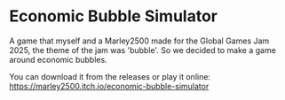 # Economic Bubble Simulator
A game that myself and a Marley2500 made for the Global Games Jam 2025, the theme of the jam was 'bubble'. So we decided to make a game around economic bubbles.

You can download it from the releases or play it online: https://marley2500.itch.io/economic-bubble-simulator

